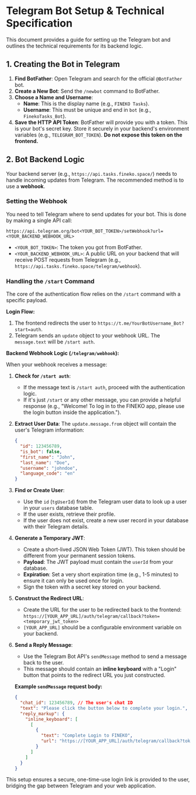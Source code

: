 # Telegram Bot Setup & Technical Specification

This document provides a guide for setting up the Telegram bot and outlines the technical requirements for its backend logic.

## 1. Creating the Bot in Telegram

1.  **Find BotFather**: Open Telegram and search for the official `@BotFather` bot.
2.  **Create a New Bot**: Send the `/newbot` command to BotFather.
3.  **Choose a Name and Username**:
    *   **Name**: This is the display name (e.g., `FINEKO Tasks`).
    *   **Username**: This must be unique and end in `bot` (e.g., `FinekoTasks_Bot`).
4.  **Save the HTTP API Token**: BotFather will provide you with a token. This is your bot's secret key. Store it securely in your backend's environment variables (e.g., `TELEGRAM_BOT_TOKEN`). **Do not expose this token on the frontend.**

## 2. Bot Backend Logic

Your backend server (e.g., `https://api.tasks.fineko.space/`) needs to handle incoming updates from Telegram. The recommended method is to use a **webhook**.

### Setting the Webhook

You need to tell Telegram where to send updates for your bot. This is done by making a single API call:

`https://api.telegram.org/bot<YOUR_BOT_TOKEN>/setWebhook?url=<YOUR_BACKEND_WEBHOOK_URL>`

-   `<YOUR_BOT_TOKEN>`: The token you got from BotFather.
-   `<YOUR_BACKEND_WEBHOOK_URL>`: A public URL on your backend that will receive POST requests from Telegram (e.g., `https://api.tasks.fineko.space/telegram/webhook`).

### Handling the `/start` Command

The core of the authentication flow relies on the `/start` command with a specific payload.

**Login Flow:**
1.  The frontend redirects the user to `https://t.me/YourBotUsername_Bot?start=auth`.
2.  Telegram sends an `update` object to your webhook URL. The `message.text` will be `/start auth`.

**Backend Webhook Logic (`/telegram/webhook`):**

When your webhook receives a message:

1.  **Check for `/start auth`**:
    *   If the message text is `/start auth`, proceed with the authentication logic.
    *   If it's just `/start` or any other message, you can provide a helpful response (e.g., "Welcome! To log in to the FINEKO app, please use the login button inside the application.").

2.  **Extract User Data**: The `update.message.from` object will contain the user's Telegram information:
    ```json
    {
      "id": 123456789,
      "is_bot": false,
      "first_name": "John",
      "last_name": "Doe",
      "username": "johndoe",
      "language_code": "en"
    }
    ```

3.  **Find or Create User**:
    *   Use the `id` (`tgUserId`) from the Telegram user data to look up a user in your `users` database table.
    *   If the user exists, retrieve their profile.
    *   If the user does not exist, create a new user record in your database with their Telegram details.

4.  **Generate a Temporary JWT**:
    *   Create a short-lived JSON Web Token (JWT). This token should be different from your permanent session tokens.
    *   **Payload**: The JWT payload must contain the `userId` from your database.
    *   **Expiration**: Set a very short expiration time (e.g., 1-5 minutes) to ensure it can only be used once for login.
    *   Sign the token with a secret key stored on your backend.

5.  **Construct the Redirect URL**:
    *   Create the URL for the user to be redirected back to the frontend:
        `https://[YOUR_APP_URL]/auth/telegram/callback?token=<temporary_jwt_token>`
    *   `[YOUR_APP_URL]` should be a configurable environment variable on your backend.

6.  **Send a Reply Message**:
    *   Use the Telegram Bot API's `sendMessage` method to send a message back to the user.
    *   This message should contain an **inline keyboard** with a "Login" button that points to the redirect URL you just constructed.

    **Example `sendMessage` request body:**
    ```json
    {
      "chat_id": 123456789, // The user's chat ID
      "text": "Please click the button below to complete your login.",
      "reply_markup": {
        "inline_keyboard": [
          [
            {
              "text": "Complete Login to FINEKO",
              "url": "https://[YOUR_APP_URL]/auth/telegram/callback?token=..."
            }
          ]
        ]
      }
    }
    ```

This setup ensures a secure, one-time-use login link is provided to the user, bridging the gap between Telegram and your web application.
